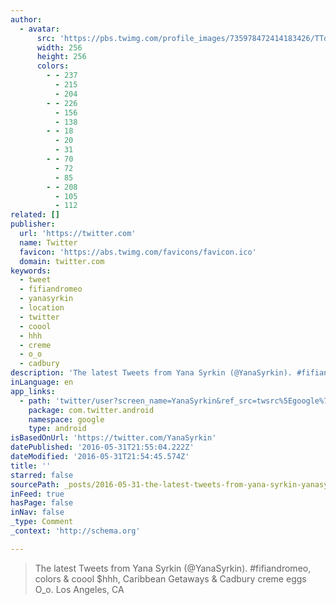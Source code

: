 ```yaml
---
author:
  - avatar:
      src: 'https://pbs.twimg.com/profile_images/735978472414183426/TTdyZafh_400x400.jpg'
      width: 256
      height: 256
      colors:
        - - 237
          - 215
          - 204
        - - 226
          - 156
          - 138
        - - 18
          - 20
          - 31
        - - 70
          - 72
          - 85
        - - 208
          - 105
          - 112
related: []
publisher:
  url: 'https://twitter.com'
  name: Twitter
  favicon: 'https://abs.twimg.com/favicons/favicon.ico'
  domain: twitter.com
keywords:
  - tweet
  - fifiandromeo
  - yanasyrkin
  - location
  - twitter
  - coool
  - hhh
  - creme
  - o_o
  - cadbury
description: 'The latest Tweets from Yana Syrkin (@YanaSyrkin). #fifiandromeo, colors & coool $hhh, Caribbean Getaways & Cadbury creme eggs O_o. Los Angeles, CA'
inLanguage: en
app_links:
  - path: 'twitter/user?screen_name=YanaSyrkin&ref_src=twsrc%5Egoogle%7Ctwcamp%5Eandroidseo%7Ctwgr%5Eprofile'
    package: com.twitter.android
    namespace: google
    type: android
isBasedOnUrl: 'https://twitter.com/YanaSyrkin'
datePublished: '2016-05-31T21:55:04.222Z'
dateModified: '2016-05-31T21:54:45.574Z'
title: ''
starred: false
sourcePath: _posts/2016-05-31-the-latest-tweets-from-yana-syrkin-yanasyrkin-fifiandro.md
inFeed: true
hasPage: false
inNav: false
_type: Comment
_context: 'http://schema.org'

---
```

> The latest Tweets from Yana Syrkin (@YanaSyrkin). \#fifiandromeo, colors & coool $hhh, Caribbean Getaways & Cadbury creme eggs O\_o. Los Angeles, CA